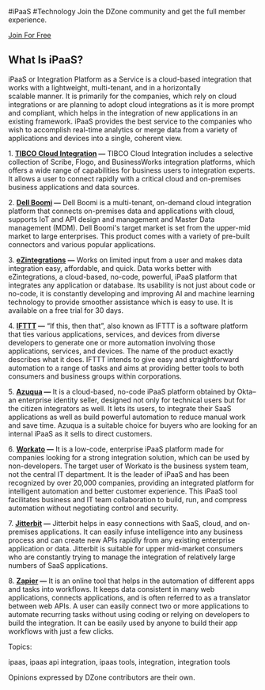 #iPaaS
#Technology 
Join the DZone community and get the full member experience.

[Join For Free](https://dzone.com/static/registration.html)

## **What Is iPaaS?**

iPaaS or Integration Platform as a Service is a cloud-based integration that works with a lightweight, multi-tenant, and in a horizontally scalable manner. It is primarily for the companies, which rely on cloud integrations or are planning to adopt cloud integrations as it is more prompt and compliant, which helps in the integration of new applications in an existing framework. iPaaS provides the best service to the companies who wish to accomplish real-time analytics or merge data from a variety of applications and devices into a single, coherent view.

1\. **[TIBCO Cloud Integration](https://www.tibco.com/products/cloud-integration) —** TIBCO Cloud Integration includes a selective collection of Scribe, Flogo, and BusinessWorks integration platforms, which offers a wide range of capabilities for business users to integration experts. It allows a user to connect rapidly with a critical cloud and on-premises business applications and data sources.

2\. **[Dell Boomi](https://boomi.com/) —** Dell Boomi is a multi-tenant, on-demand cloud integration platform that connects on-premises data and applications with cloud, supports IoT and API design and management and Master Data management (MDM). Dell Boomi's target market is set from the upper-mid market to large enterprises. This product comes with a variety of pre-built connectors and various popular applications.

3\. [**eZintegrations**](https://www.bizdata360.com/bizdata-leaders-in-data-integration-and-analytics/ezintegrations/) **—** Works on limited input from a user and makes data integration easy, affordable, and quick. Data works better with eZintegrations, a cloud-based, no-code, powerful, iPaaS platform that integrates any application or database. Its usability is not just about code or no-code, it is constantly developing and improving AI and machine learning technology to provide smoother assistance which is easy to use. It is available on a free trial for 30 days.

4. **[IFTTT](https://ifttt.com/) —** “If this, then that”, also known as IFTTT is a software platform that ties various applications, services, and devices from diverse developers to generate one or more automation involving those applications, services, and devices. The name of the product exactly describes what it does. IFTTT intends to give easy and straightforward automation to a range of tasks and aims at providing better tools to both consumers and business groups within corporations.

5. **[Azuqua](https://azuqua.com/) —** It is a cloud-based, no-code iPaaS platform obtained by Okta–an enterprise identity seller, designed not only for technical users but for the citizen integrators as well. It lets its users, to integrate their SaaS applications as well as build powerful automation to reduce manual work and save time. Azuqua is a suitable choice for buyers who are looking for an internal iPaaS as it sells to direct customers.

6. **[Workato](https://www.workato.com/) —** It is a low-code, enterprise iPaaS platform made for companies looking for a strong integration solution, which can be used by non-developers. The target user of Workato is the business system team, not the central IT department. It is the leader of iPaaS and has been recognized by over 20,000 companies, providing an integrated platform for intelligent automation and better customer experience. This iPaaS tool facilitates business and IT team collaboration to build, run, and compress automation without negotiating control and security. 

7. **[Jitterbit](https://www.jitterbit.com/) —** Jitterbit helps in easy connections with SaaS, cloud, and on-premises applications. It can easily infuse intelligence into any business process and can create new APIs rapidly from any existing enterprise application or data. Jitterbit is suitable for upper mid-market consumers who are constantly trying to manage the integration of relatively large numbers of SaaS applications.

8. **[Zapier](https://zapier.com/) —** It is an online tool that helps in the automation of different apps and tasks into workflows. It keeps data consistent in many web applications, connects applications, and is often referred to as a translator between web APIs. A user can easily connect two or more applications to automate recurring tasks without using coding or relying on developers to build the integration. It can be easily used by anyone to build their app workflows with just a few clicks.

Topics:

ipaas, ipaas api integration, ipaas tools, integration, integration tools

Opinions expressed by DZone contributors are their own.